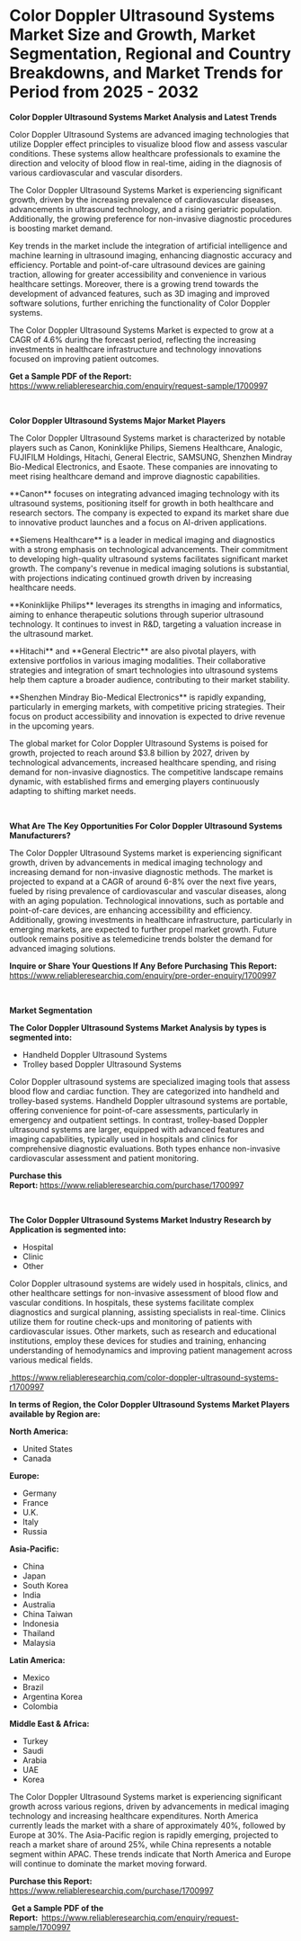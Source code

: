 <p><h1>Color Doppler Ultrasound Systems Market Size and Growth, Market Segmentation, Regional and Country Breakdowns, and Market Trends for Period from 2025 -  2032</h1></p><p><strong>Color Doppler Ultrasound Systems Market Analysis and Latest Trends</strong></p>
<p><p>Color Doppler Ultrasound Systems are advanced imaging technologies that utilize Doppler effect principles to visualize blood flow and assess vascular conditions. These systems allow healthcare professionals to examine the direction and velocity of blood flow in real-time, aiding in the diagnosis of various cardiovascular and vascular disorders. </p><p>The Color Doppler Ultrasound Systems Market is experiencing significant growth, driven by the increasing prevalence of cardiovascular diseases, advancements in ultrasound technology, and a rising geriatric population. Additionally, the growing preference for non-invasive diagnostic procedures is boosting market demand. </p><p>Key trends in the market include the integration of artificial intelligence and machine learning in ultrasound imaging, enhancing diagnostic accuracy and efficiency. Portable and point-of-care ultrasound devices are gaining traction, allowing for greater accessibility and convenience in various healthcare settings. Moreover, there is a growing trend towards the development of advanced features, such as 3D imaging and improved software solutions, further enriching the functionality of Color Doppler systems. </p><p>The Color Doppler Ultrasound Systems Market is expected to grow at a CAGR of 4.6% during the forecast period, reflecting the increasing investments in healthcare infrastructure and technology innovations focused on improving patient outcomes.</p></p>
<p><strong>Get a Sample PDF of the Report:&nbsp;</strong> <a href="https://www.reliableresearchiq.com/enquiry/request-sample/1700997?utm_campaign=3521&utm_medium=2&utm_source=Github&utm_content=ia&utm_term=16042025&utm_id=color-doppler-ultrasound-systems">https://www.reliableresearchiq.com/enquiry/request-sample/1700997</a></p>
<p>&nbsp;</p>
<p><strong>Color Doppler Ultrasound Systems Major Market Players</strong></p>
<p><p>The Color Doppler Ultrasound Systems market is characterized by notable players such as Canon, Koninklijke Philips, Siemens Healthcare, Analogic, FUJIFILM Holdings, Hitachi, General Electric, SAMSUNG, Shenzhen Mindray Bio-Medical Electronics, and Esaote. These companies are innovating to meet rising healthcare demand and improve diagnostic capabilities.</p><p>**Canon** focuses on integrating advanced imaging technology with its ultrasound systems, positioning itself for growth in both healthcare and research sectors. The company is expected to expand its market share due to innovative product launches and a focus on AI-driven applications.</p><p>**Siemens Healthcare** is a leader in medical imaging and diagnostics with a strong emphasis on technological advancements. Their commitment to developing high-quality ultrasound systems facilitates significant market growth. The company's revenue in medical imaging solutions is substantial, with projections indicating continued growth driven by increasing healthcare needs.</p><p>**Koninklijke Philips** leverages its strengths in imaging and informatics, aiming to enhance therapeutic solutions through superior ultrasound technology. It continues to invest in R&D, targeting a valuation increase in the ultrasound market.</p><p>**Hitachi** and **General Electric** are also pivotal players, with extensive portfolios in various imaging modalities. Their collaborative strategies and integration of smart technologies into ultrasound systems help them capture a broader audience, contributing to their market stability.</p><p>**Shenzhen Mindray Bio-Medical Electronics** is rapidly expanding, particularly in emerging markets, with competitive pricing strategies. Their focus on product accessibility and innovation is expected to drive revenue in the upcoming years.</p><p>The global market for Color Doppler Ultrasound Systems is poised for growth, projected to reach around $3.8 billion by 2027, driven by technological advancements, increased healthcare spending, and rising demand for non-invasive diagnostics. The competitive landscape remains dynamic, with established firms and emerging players continuously adapting to shifting market needs.</p></p>
<p>&nbsp;</p>
<p><strong>What Are The Key Opportunities For Color Doppler Ultrasound Systems Manufacturers?</strong></p>
<p><p>The Color Doppler Ultrasound Systems market is experiencing significant growth, driven by advancements in medical imaging technology and increasing demand for non-invasive diagnostic methods. The market is projected to expand at a CAGR of around 6-8% over the next five years, fueled by rising prevalence of cardiovascular and vascular diseases, along with an aging population. Technological innovations, such as portable and point-of-care devices, are enhancing accessibility and efficiency. Additionally, growing investments in healthcare infrastructure, particularly in emerging markets, are expected to further propel market growth. Future outlook remains positive as telemedicine trends bolster the demand for advanced imaging solutions.</p></p>
<p><strong>Inquire or Share Your Questions If Any Before Purchasing This Report:</strong> <a href="https://www.reliableresearchiq.com/enquiry/pre-order-enquiry/1700997?utm_campaign=3521&utm_medium=2&utm_source=Github&utm_content=ia&utm_term=16042025&utm_id=color-doppler-ultrasound-systems">https://www.reliableresearchiq.com/enquiry/pre-order-enquiry/1700997</a></p>
<p>&nbsp;</p>
<p><strong>Market Segmentation</strong></p>
<p><strong>The Color Doppler Ultrasound Systems Market Analysis by types is segmented into:</strong></p>
<p><ul><li>Handheld Doppler Ultrasound Systems</li><li>Trolley based Doppler Ultrasound Systems</li></ul></p>
<p><p>Color Doppler ultrasound systems are specialized imaging tools that assess blood flow and cardiac function. They are categorized into handheld and trolley-based systems. Handheld Doppler ultrasound systems are portable, offering convenience for point-of-care assessments, particularly in emergency and outpatient settings. In contrast, trolley-based Doppler ultrasound systems are larger, equipped with advanced features and imaging capabilities, typically used in hospitals and clinics for comprehensive diagnostic evaluations. Both types enhance non-invasive cardiovascular assessment and patient monitoring.</p></p>
<p><strong>Purchase this Report:&nbsp;</strong><a href="https://www.reliableresearchiq.com/purchase/1700997?utm_campaign=3521&utm_medium=2&utm_source=Github&utm_content=ia&utm_term=16042025&utm_id=color-doppler-ultrasound-systems">https://www.reliableresearchiq.com/purchase/1700997</a></p>
<p>&nbsp;</p>
<p><strong>The Color Doppler Ultrasound Systems Market Industry Research by Application is segmented into:</strong></p>
<p><ul><li>Hospital</li><li>Clinic</li><li>Other</li></ul></p>
<p><p>Color Doppler ultrasound systems are widely used in hospitals, clinics, and other healthcare settings for non-invasive assessment of blood flow and vascular conditions. In hospitals, these systems facilitate complex diagnostics and surgical planning, assisting specialists in real-time. Clinics utilize them for routine check-ups and monitoring of patients with cardiovascular issues. Other markets, such as research and educational institutions, employ these devices for studies and training, enhancing understanding of hemodynamics and improving patient management across various medical fields.</p></p>
<p><a href="https://www.reliableresearchiq.com/color-doppler-ultrasound-systems-r1700997?utm_campaign=3521&utm_medium=2&utm_source=Github&utm_content=ia&utm_term=16042025&utm_id=color-doppler-ultrasound-systems">&nbsp;https://www.reliableresearchiq.com/color-doppler-ultrasound-systems-r1700997</a></p>
<p><strong>In terms of Region, the Color Doppler Ultrasound Systems Market Players available by Region are:</strong></p>
<p>
    <p> <strong> North America: </strong>
        <ul>
            <li>United States</li>
            <li>Canada</li>
        </ul>
        </p> 
    <p> <strong> Europe: </strong>
        <ul>
            <li>Germany</li>
            <li>France</li>
            <li>U.K.</li>
            <li>Italy</li>
            <li>Russia</li>
        </ul>
        </p> 
    <p> <strong> Asia-Pacific: </strong>
        <ul>
            <li>China</li>
            <li>Japan</li>
            <li>South Korea</li>
            <li>India</li>
            <li>Australia</li>
            <li>China Taiwan</li>
            <li>Indonesia</li>
            <li>Thailand</li>
            <li>Malaysia</li>
        </ul>
        </p> 
    <p> <strong> Latin America: </strong>
        <ul>
            <li>Mexico</li>
            <li>Brazil</li>
            <li>Argentina Korea</li>
            <li>Colombia</li>
        </ul>
        </p> 
    <p> <strong> Middle East & Africa: </strong>
        <ul>
            <li>Turkey</li>
            <li>Saudi</li>
            <li>Arabia</li>
            <li>UAE</li>
            <li>Korea</li>
        </ul>
    </p>
    </p>
<p><p>The Color Doppler Ultrasound Systems market is experiencing significant growth across various regions, driven by advancements in medical imaging technology and increasing healthcare expenditures. North America currently leads the market with a share of approximately 40%, followed by Europe at 30%. The Asia-Pacific region is rapidly emerging, projected to reach a market share of around 25%, while China represents a notable segment within APAC. These trends indicate that North America and Europe will continue to dominate the market moving forward.</p></p>
<p><strong>Purchase this Report: </strong><a href="https://www.reliableresearchiq.com/purchase/1700997?utm_campaign=3521&utm_medium=2&utm_source=Github&utm_content=ia&utm_term=16042025&utm_id=color-doppler-ultrasound-systems">https://www.reliableresearchiq.com/purchase/1700997</a></p>
<p>&nbsp;<strong>Get a Sample PDF of the Report:&nbsp;&nbsp;</strong><a href="https://www.reliableresearchiq.com/enquiry/request-sample/1700997?utm_campaign=3521&utm_medium=2&utm_source=Github&utm_content=ia&utm_term=16042025&utm_id=color-doppler-ultrasound-systems">https://www.reliableresearchiq.com/enquiry/request-sample/1700997</a></p>
<p><strong></strong></p>
<p><p></p><p></p><p></p></p>